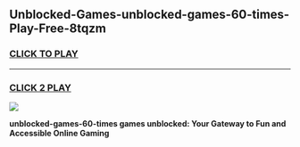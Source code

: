 
## Unblocked-Games-unblocked-games-60-times-Play-Free-8tqzm
<h3>
<a href="https://premium76.site?title=unblocked-games-60-times&ref=24M">CLICK TO PLAY</a></h3>
<hr>

<h3>
<a href="https://premium76.site?title=unblocked-games-60-times&ref=24M">CLICK 2 PLAY</a>
  
</h3>

<a href="https://premium76.site?title=unblocked-games-60-times&ref=24M"><img src="https://clearcache.store/games.png"></a>


**unblocked-games-60-times games unblocked: Your Gateway to Fun and Accessible Online Gaming**
